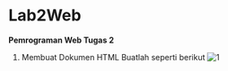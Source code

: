 # Lab2Web
<b>Pemrograman Web Tugas 2</b>

1. Membuat Dokumen HTML
   Buatlah seperti berikut
   ![1](https://github.com/user-attachments/assets/f6cacc86-641b-4bf5-84d9-c0e930e26c64)
